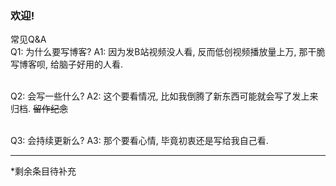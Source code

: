 ### 欢迎!
常见Q&A
<br>Q1: 为什么要写博客?
A1: 因为发B站视频没人看, 反而低创视频播放量上万, 那干脆写博客呗, 给脑子好用的人看.

<br>Q2: 会写一些什么?
A2: 这个要看情况, 比如我倒腾了新东西可能就会写了发上来归档. ~~留作纪念~~

<br>Q3: 会持续更新么?
A3: 那个要看心情, 毕竟初衷还是写给我自己看.

***
*剩余条目待补充